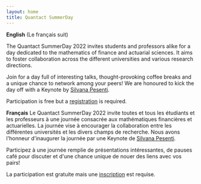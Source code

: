 ```yaml
---
layout: home
title: Quantact SummerDay
---
```

__English__
(Le français suit)

The Quantact SummerDay 2022 invites students and professors alike for a day dedicated to the mathematics of finance and actuarial sciences. It aims to foster collaboration across the different universities and various research directions. 

Join for a day full of interesting talks, thought-provoking coffee breaks and a unique chance to network among your peers! We are honoured to kick the day off with a Keynote by [Silvana Pesenti](https://www.statistics.utoronto.ca/people/directories/all-faculty/silvana-pesenti).

Participation is free but a [registration](/registration/) is required. 



__Français__
Le Quantact SummerDay 2022 invite toutes et tous les étudiants et les professeurs à une journée consacrée aux mathématiques financières et actuarielles. La journée vise à encourager la collaboration entre les différentes universités et les divers champs de recherche. Nous avons l'honneur d'inaugurer la journée par une Keynote de [Silvana Pesenti](https://www.statistics.utoronto.ca/people/directories/all-faculty/silvana-pesenti).

Participez à une journée remplie de présentations intéressantes, de pauses café pour discuter et d'une chance unique de nouer des liens avec vos pairs!

La participation est gratuite mais une 	[inscription](/registration/) est requise.